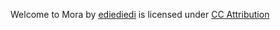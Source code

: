 Welcome to Mora by <a href="https://sketchfab.com/ediediedi" target="_blank" rel="noopener">ediediedi</a> is licensed under <a href="https://creativecommons.org/licenses/by/4.0/" target="_blank" rel="noopener">CC Attribution</a>
